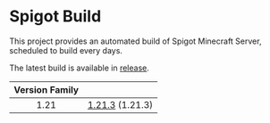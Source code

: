 # Spigot Build

This project provides an automated build of Spigot Minecraft Server, scheduled to build every days.

The latest build is available in [release](https://github.com/doandat943/spigot-build/releases/latest).


| Version Family | |
|:---:|:---:|
| 1.21 | [1.21.3](https://github.com/doandat943/spigot-build/releases/download/Spigot/spigot-1.21.3.jar) (1.21.3) | [1.21.1](https://github.com/doandat943/spigot-build/releases/download/Spigot/spigot-1.21.1.jar) (1.21.1) | [1.20.6](https://github.com/doandat943/spigot-build/releases/download/Spigot/spigot-1.20.6.jar) (1.20.6) | [1.20.4](https://github.com/doandat943/spigot-build/releases/download/Spigot/spigot-1.20.4.jar) (1.20.4) | [1.20.2](https://github.com/doandat943/spigot-build/releases/download/Spigot/spigot-1.20.2.jar) (1.20.2) | [1.20.1](https://github.com/doandat943/spigot-build/releases/download/Spigot/spigot-1.20.1.jar) (1.20.1) | [1.19.4](https://github.com/doandat943/spigot-build/releases/download/Spigot/spigot-1.19.4.jar) (1.19.4) | [1.19.3](https://github.com/doandat943/spigot-build/releases/download/Spigot/spigot-1.19.3.jar) (1.19.3) | [1.19.2](https://github.com/doandat943/spigot-build/releases/download/Spigot/spigot-1.19.2.jar) (1.19.2) | [1.19.1](https://github.com/doandat943/spigot-build/releases/download/Spigot/spigot-1.19.1.jar) (1.19.1) | [1.19](https://github.com/doandat943/spigot-build/releases/download/Spigot/spigot-1.19.jar) (1.19) | [1.18.2](https://github.com/doandat943/spigot-build/releases/download/Spigot/spigot-1.18.2.jar) (1.18.2) | [1.18.1](https://github.com/doandat943/spigot-build/releases/download/Spigot/spigot-1.18.1.jar) (1.18.1) | [1.18](https://github.com/doandat943/spigot-build/releases/download/Spigot/spigot-1.18.jar) (1.18) | [1.17.1](https://github.com/doandat943/spigot-build/releases/download/Spigot/spigot-1.17.1.jar) (1.17.1) | [1.17](https://github.com/doandat943/spigot-build/releases/download/Spigot/spigot-1.17.jar) (1.17) | [1.16.5](https://github.com/doandat943/spigot-build/releases/download/Spigot/spigot-1.16.5.jar) (1.16.5) | [1.16.4](https://github.com/doandat943/spigot-build/releases/download/Spigot/spigot-1.16.4.jar) (1.16.4) | [1.16.3](https://github.com/doandat943/spigot-build/releases/download/Spigot/spigot-1.16.3.jar) (1.16.3) | [1.16.2](https://github.com/doandat943/spigot-build/releases/download/Spigot/spigot-1.16.2.jar) (1.16.2) | [1.16.1](https://github.com/doandat943/spigot-build/releases/download/Spigot/spigot-1.16.1.jar) (1.16.1) | [1.15.2](https://github.com/doandat943/spigot-build/releases/download/Spigot/spigot-1.15.2.jar) (1.15.2) | [1.15.1](https://github.com/doandat943/spigot-build/releases/download/Spigot/spigot-1.15.1.jar) (1.15.1) | [1.15](https://github.com/doandat943/spigot-build/releases/download/Spigot/spigot-1.15.jar) (1.15) | [1.14.4](https://github.com/doandat943/spigot-build/releases/download/Spigot/spigot-1.14.4.jar) (1.14.4) | [1.14.3](https://github.com/doandat943/spigot-build/releases/download/Spigot/spigot-1.14.3.jar) (1.14.3) | [1.14.2](https://github.com/doandat943/spigot-build/releases/download/Spigot/spigot-1.14.2.jar) (1.14.2) | [1.14.1](https://github.com/doandat943/spigot-build/releases/download/Spigot/spigot-1.14.1.jar) (1.14.1) | [1.14](https://github.com/doandat943/spigot-build/releases/download/Spigot/spigot-1.14.jar) (1.14) | [1.13.2](https://github.com/doandat943/spigot-build/releases/download/Spigot/spigot-1.13.2.jar) (1.13.2) | [1.13.1](https://github.com/doandat943/spigot-build/releases/download/Spigot/spigot-1.13.1.jar) (1.13.1) | [1.13](https://github.com/doandat943/spigot-build/releases/download/Spigot/spigot-1.13.jar) (1.13) | [1.12.2](https://github.com/doandat943/spigot-build/releases/download/Spigot/spigot-1.12.2.jar) (1.12.2) | [1.12.1](https://github.com/doandat943/spigot-build/releases/download/Spigot/spigot-1.12.1.jar) (1.12.1) | [1.12](https://github.com/doandat943/spigot-build/releases/download/Spigot/spigot-1.12.jar) (1.12) | [1.11.2](https://github.com/doandat943/spigot-build/releases/download/Spigot/spigot-1.11.2.jar) (1.11.2) | [1.11](https://github.com/doandat943/spigot-build/releases/download/Spigot/spigot-1.11.jar) (1.11) | [1.10.2](https://github.com/doandat943/spigot-build/releases/download/Spigot/spigot-1.10.2.jar) (1.10.2) | [1.9.4](https://github.com/doandat943/spigot-build/releases/download/Spigot/spigot-1.9.4.jar) (1.9.4) | [1.9.2](https://github.com/doandat943/spigot-build/releases/download/Spigot/spigot-1.9.2.jar) (1.9.2) | [1.9](https://github.com/doandat943/spigot-build/releases/download/Spigot/spigot-1.9.jar) (1.9) | [1.8.8](https://github.com/doandat943/spigot-build/releases/download/Spigot/spigot-1.8.8.jar) (1.8.8) | [1.8.3](https://github.com/doandat943/spigot-build/releases/download/Spigot/spigot-1.8.3.jar) (1.8.3) | [1.8](https://github.com/doandat943/spigot-build/releases/download/Spigot/spigot-1.8.jar) (4376) | [4344](https://github.com/doandat943/spigot-build/releases/download/Spigot/spigot-4344.jar) (4344) | [4195-b](https://github.com/doandat943/spigot-build/releases/download/Spigot/spigot-4195-b.jar) (4195-b) | [4090](https://github.com/doandat943/spigot-build/releases/download/Spigot/spigot-4090.jar) (4090) | [3950](https://github.com/doandat943/spigot-build/releases/download/Spigot/spigot-3950.jar) (3950) | [3871](https://github.com/doandat943/spigot-build/releases/download/Spigot/spigot-3871.jar) (3871) | [3763](https://github.com/doandat943/spigot-build/releases/download/Spigot/spigot-3763.jar) (3763) | [3670](https://github.com/doandat943/spigot-build/releases/download/Spigot/spigot-3670.jar) (3670) | [3610](https://github.com/doandat943/spigot-build/releases/download/Spigot/spigot-3610.jar) (3610) | [3563](https://github.com/doandat943/spigot-build/releases/download/Spigot/spigot-3563.jar) (3563) | [3553](https://github.com/doandat943/spigot-build/releases/download/Spigot/spigot-3553.jar) (3553) | [3498](https://github.com/doandat943/spigot-build/releases/download/Spigot/spigot-3498.jar) (3498) | [3443](https://github.com/doandat943/spigot-build/releases/download/Spigot/spigot-3443.jar) (3443) | [3359](https://github.com/doandat943/spigot-build/releases/download/Spigot/spigot-3359.jar) (3359) | [3284a](https://github.com/doandat943/spigot-build/releases/download/Spigot/spigot-3284a.jar) (3284a) | [3170](https://github.com/doandat943/spigot-build/releases/download/Spigot/spigot-3170.jar) (3170) | [3096a](https://github.com/doandat943/spigot-build/releases/download/Spigot/spigot-3096a.jar) (3096a) | [2987](https://github.com/doandat943/spigot-build/releases/download/Spigot/spigot-2987.jar) (2987) | [2935](https://github.com/doandat943/spigot-build/releases/download/Spigot/spigot-2935.jar) (2935) | [2908](https://github.com/doandat943/spigot-build/releases/download/Spigot/spigot-2908.jar) (2908) | [2850](https://github.com/doandat943/spigot-build/releases/download/Spigot/spigot-2850.jar) (2850) | [2703a](https://github.com/doandat943/spigot-build/releases/download/Spigot/spigot-2703a.jar) (2703a) | [2574](https://github.com/doandat943/spigot-build/releases/download/Spigot/spigot-2574.jar) (2574) | [2520](https://github.com/doandat943/spigot-build/releases/download/Spigot/spigot-2520.jar) (2520) | [2502c](https://github.com/doandat943/spigot-build/releases/download/Spigot/spigot-2502c.jar) (2502c) | [2405](https://github.com/doandat943/spigot-build/releases/download/Spigot/spigot-2405.jar) (2405) | [2366](https://github.com/doandat943/spigot-build/releases/download/Spigot/spigot-2366.jar) (2366) | [2331](https://github.com/doandat943/spigot-build/releases/download/Spigot/spigot-2331.jar) (2331) | [2294](https://github.com/doandat943/spigot-build/releases/download/Spigot/spigot-2294.jar) (2294) | [2148d](https://github.com/doandat943/spigot-build/releases/download/Spigot/spigot-2148d.jar) (2148d) | [1915](https://github.com/doandat943/spigot-build/releases/download/Spigot/spigot-1915.jar) (1915) | [1807](https://github.com/doandat943/spigot-build/releases/download/Spigot/spigot-1807.jar) (1807) | [1573k](https://github.com/doandat943/spigot-build/releases/download/Spigot/spigot-1573k.jar) (1573k) | [1399](https://github.com/doandat943/spigot-build/releases/download/Spigot/spigot-1399.jar) (1399) | [1371](https://github.com/doandat943/spigot-build/releases/download/Spigot/spigot-1371.jar) (1371) | [1251a](https://github.com/doandat943/spigot-build/releases/download/Spigot/spigot-1251a.jar) (1251a) | [1110](https://github.com/doandat943/spigot-build/releases/download/Spigot/spigot-1110.jar) (1110) | [986a](https://github.com/doandat943/spigot-build/releases/download/Spigot/spigot-986a.jar) (986a) | [849a](https://github.com/doandat943/spigot-build/releases/download/Spigot/spigot-849a.jar) (849a) | [818](https://github.com/doandat943/spigot-build/releases/download/Spigot/spigot-818.jar) (818) | [765](https://github.com/doandat943/spigot-build/releases/download/Spigot/spigot-765.jar) (765) | [582a](https://github.com/doandat943/spigot-build/releases/download/Spigot/spigot-582a.jar) (582a) | [422](https://github.com/doandat943/spigot-build/releases/download/Spigot/spigot-422.jar) (422) | [1.8](https://github.com/doandat943/spigot-build/releases/download/Spigot/spigot-1.8.jar) (1.8) |
